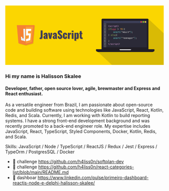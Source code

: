 
![Desenvolvedor, pai, amante de código aberto, ágil, mestre cervejeiro e entusiasta Express e React.](https://github.com/h4liss0n/h4liss0n/blob/main/javascript.png)
### Hi my name is Halisson Skalee
#### Developer, father, open source lover, agile, brewmaster and Express and React enthusiast.

As a versatile engineer from Brazil, I am passionate about open-source code and building software using technologies like JavaScript, React, Kotlin, Redis, and Scala. Currently, I am working with Kotlin to build reporting systems. I have a strong front-end development background and was recently promoted to a back-end engineer role. My expertise includes JavaScript, React, TypeScript, Styled Components, Docker, Kotlin, Redis, and Scala.




Skills:  JavaScript / Node / TypeScript / ReactJS / Redux / Jest / Express / TypeOrm / PostgresSQL / Docker


- 🔭 challenge https://github.com/h4liss0n/softplan-dev
- 🔭 challenge https://github.com/h4liss0n/react-categories-list/blob/main/README.md
- 🔭 dashboar https://www.linkedin.com/pulse/primeiro-dashboard-reactjs-node-e-delphi-halisson-skalee/





